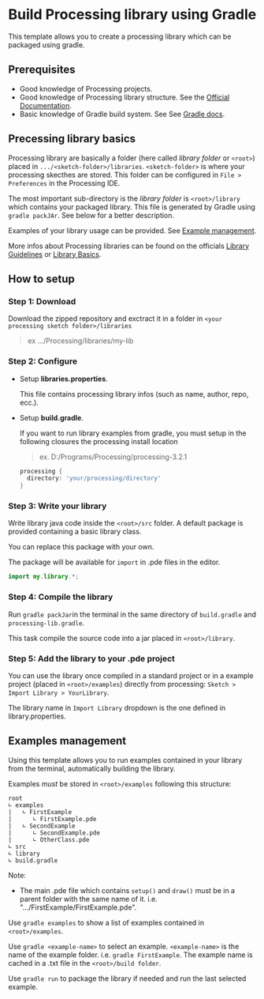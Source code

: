 # Build Processing library using Gradle
This template allows you to create a processing library which can be packaged using gradle.

## Prerequisites 
- Good knowledge of Processing projects.
- Good knowledge of Processing library structure. See the [Official Documentation](https://github.com/processing/processing/wiki/Library-Overview).
- Basic knowledge of Gradle build system. See See [Gradle docs](https://gradle.org/docs).

## Precessing library basics
Processing library are basically a folder (here called *library folder* or `<root>`) placed in `.../<sketch-folder>/libraries`.
`<sketch-folder>` is  where your processing skecthes are stored. This folder can be configured in `File > Preferences` in the Processing IDE.

The most important sub-directory is the *library folder* is `<root>/library` which contains your packaged library.
This file is generated by Gradle using `gradle packJAr`. See below for a better description.

Examples of your library usage can be provided. See [Example management](#examples-management).

More infos about Processing libraries can be found  on the officials
[Library Guidelines](https://github.com/processing/processing/wiki/Library-Guidelines) or 
[Library Basics](https://github.com/processing/processing/wiki/Library-Basics).

## How to setup

### Step 1: Download
Download the zipped repository and exctract it in a folder in `<your processing sketch folder>/libraries`
> ex .../Processing/libraries/my-lib


### Step 2: Configure
- Setup **libraries.properties**. 

  This file contains processing library infos (such as name, author, repo, ecc.).

- Setup **build.gradle**.

  If you want to run library examples from gradle, you must setup in the following closures the processing install location
  > ex. D:/Programs/Processing/processing-3.2.1  
  ```groovy
  processing {
    directory: 'your/processing/directory'
  }
  ```


### Step 3: Write your library
Write library java code inside the `<root>/src` folder. A default package is provided containing a basic library class.
  
You can replace this package with your own.
  
The package will be available for `import` in .pde files in the editor.
  ```java
  import my.library.*;
  ```


### Step 4: Compile the library
Run `gradle packJar`in the terminal in the same directory of `build.gradle` and `processing-lib.gradle`.

This task compile the source code into a jar placed in `<root>/library`.


### Step 5: Add the library to your .pde project
You can use the library once compiled in a standard project or in a example project (placed in `<root>/examples`)
directly from processing: `Sketch > Import Library > YourLibrary`. 

The library name in `Import Library` dropdown is the one defined in library.properties.



## Examples management
Using this template allows you to run examples contained in your library from the terminal, automatically building the library.

Examples *must* be stored in `<root>/examples` following this structure:
  ```
  root
  ∟ examples
  |   ∟ FirstExample
  |      ∟ FirstExample.pde
  |   ∟ SecondExample
  |      ∟ SecondExample.pde
  |      ∟ OtherClass.pde
  ∟ src
  ∟ library
  ∟ build.gradle
  ```
Note:
- The main .pde file which contains `setup()` and `draw()` must be in a parent folder with the same name of it.  i.e. ".../FirstExample/FirstExample.pde".

Use `gradle examples` to show a list of examples contained in `<root>/examples`.

Use `gradle <example-name>` to select an example. `<example-name>` is the name of the example folder. i.e. `gradle FirstExample`.
The example name is cached in a .txt file in the `<root>/build folder`.

Use `gradle run` to package the library if needed and run the last selected example.
